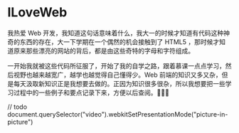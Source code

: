 # ILoveWeb

我热爱 Web 开发，我知道这句话意味着什么，我大一的时候才知道有代码这种神奇的东西的存在，大一下学期在一个偶然的机会接触到了 HTML5 ，那时候才知道原来那些漂亮的网站的背后，都是由这些奇特的字母和字符组成。

一开始我就被这些代码所征服了，开始了我的自学之路，跟着慕课一点点学习，然后视野也越来越宽广，越学也越觉得自己懂得少。Web 前端的知识又多又杂，但是每天汲取新知识正是我想要去做的。正因为知识很多很杂，所以我想要把一些学习过程中的一些例子和要点记录下来，方便以后查阅。:clap::clap::clap:

// todo
document.querySelector("video").webkitSetPresentationMode("picture-in-picture")
